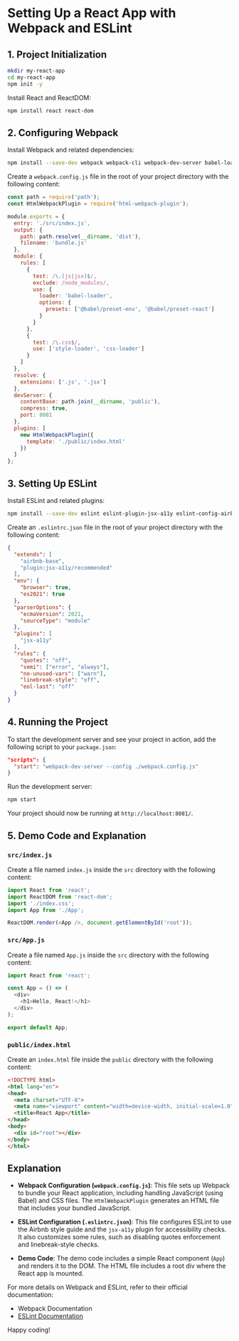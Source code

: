 
# Setting Up a React App with Webpack and ESLint

## 1. Project Initialization

```bash
mkdir my-react-app
cd my-react-app
npm init -y
```

Install React and ReactDOM:

```bash
npm install react react-dom
```

## 2. Configuring Webpack

Install Webpack and related dependencies:

```bash
npm install --save-dev webpack webpack-cli webpack-dev-server babel-loader @babel/core @babel/preset-env @babel/preset-react html-webpack-plugin
```

Create a `webpack.config.js` file in the root of your project directory with the following content:

```javascript
const path = require('path');
const HtmlWebpackPlugin = require('html-webpack-plugin');

module.exports = {
  entry: './src/index.js',
  output: {
    path: path.resolve(__dirname, 'dist'),
    filename: 'bundle.js'
  },
  module: {
    rules: [
      {
        test: /\.(js|jsx)$/,
        exclude: /node_modules/,
        use: {
          loader: 'babel-loader',
          options: {
            presets: ['@babel/preset-env', '@babel/preset-react']
          }
        }
      },
      {
        test: /\.css$/,
        use: ['style-loader', 'css-loader']
      }
    ]
  },
  resolve: {
    extensions: ['.js', '.jsx']
  },
  devServer: {
    contentBase: path.join(__dirname, 'public'),
    compress: true,
    port: 8081
  },
  plugins: [
    new HtmlWebpackPlugin({
      template: './public/index.html'
    })
  ]
};
```

## 3. Setting Up ESLint

Install ESLint and related plugins:

```bash
npm install --save-dev eslint eslint-plugin-jsx-a11y eslint-config-airbnb-base
```

Create an `.eslintrc.json` file in the root of your project directory with the following content:

```json
{
  "extends": [
    "airbnb-base",
    "plugin:jsx-a11y/recommended"
  ],
  "env": {
    "browser": true,
    "es2021": true
  },
  "parserOptions": {
    "ecmaVersion": 2021,
    "sourceType": "module"
  },
  "plugins": [
    "jsx-a11y"
  ],
  "rules": {
    "quotes": "off",
    "semi": ["error", "always"],
    "no-unused-vars": ["warn"],
    "linebreak-style": "off",
    "eol-last": "off"
  }
}
```

## 4. Running the Project

To start the development server and see your project in action, add the following script to your `package.json`:

```json
"scripts": {
  "start": "webpack-dev-server --config ./webpack.config.js"
}
```

Run the development server:

```bash
npm start
```

Your project should now be running at `http://localhost:8081/`.

## 5. Demo Code and Explanation

### `src/index.js`

Create a file named `index.js` inside the `src` directory with the following content:

```javascript
import React from 'react';
import ReactDOM from 'react-dom';
import './index.css';
import App from './App';

ReactDOM.render(<App />, document.getElementById('root'));
```

### `src/App.js`

Create a file named `App.js` inside the `src` directory with the following content:

```javascript
import React from 'react';

const App = () => (
  <div>
    <h1>Hello, React!</h1>
  </div>
);

export default App;
```

### `public/index.html`

Create an `index.html` file inside the `public` directory with the following content:

```html
<!DOCTYPE html>
<html lang="en">
<head>
  <meta charset="UTF-8">
  <meta name="viewport" content="width=device-width, initial-scale=1.0">
  <title>React App</title>
</head>
<body>
  <div id="root"></div>
</body>
</html>
```

## Explanation

- **Webpack Configuration (`webpack.config.js`)**: This file sets up Webpack to bundle your React application, including handling JavaScript (using Babel) and CSS files. The `HtmlWebpackPlugin` generates an HTML file that includes your bundled JavaScript.

- **ESLint Configuration (`.eslintrc.json`)**: This file configures ESLint to use the Airbnb style guide and the `jsx-a11y` plugin for accessibility checks. It also customizes some rules, such as disabling quotes enforcement and linebreak-style checks.

- **Demo Code**: The demo code includes a simple React component (`App`) and renders it to the DOM. The HTML file includes a root div where the React app is mounted.

For more details on Webpack and ESLint, refer to their official documentation:

- Webpack Documentation
- [ESLint Documentation](https://eslint.org/)

Happy coding!
